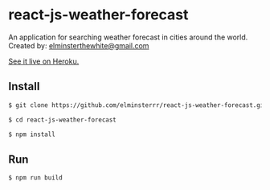 # react-js-weather-forecast
An application for searching weather forecast in cities around the world. Created by: elminsterthewhite@gmail.com

[See it live on Heroku.](https://react-js-weather-forecast.herokuapp.com/)

## Install

```sh
$ git clone https://github.com/elminsterrr/react-js-weather-forecast.git
```

```sh
$ cd react-js-weather-forecast
```

```sh
$ npm install
```

## Run

```sh
$ npm run build
```

